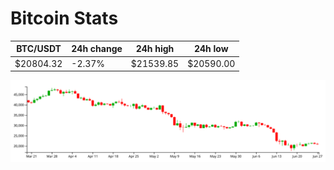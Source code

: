 # Bitcoin Stats

BTC/USDT|24h change|24h high|24h low|
|---|---|---|---|
|$20804.32|-2.37%|$21539.85|$20590.00|

<img src="./chart.svg">
